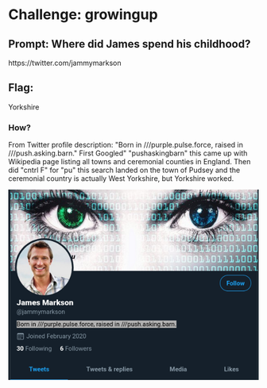 <h1> Challenge: growingup </h1>

<h2>Prompt: Where did James spend his childhood?</h2> 
https://twitter.com/jammymarkson



<h2>Flag:</h2> 
Yorkshire

<h3>How?</h3>
From Twitter profile description: "Born in ///purple.pulse.force, raised in ///push.asking.barn."
First Googled" "pushaskingbarn" this came up with Wikipedia page listing all towns and ceremonial counties in England.
Then did "cntrl F" for "pu" this search landed on the town of Pudsey and the ceremonial country is actually West Yorkshire, but Yorkshire worked.

![Twitter profile description](images/Jamses_hometown.png)
